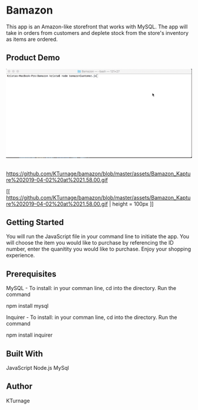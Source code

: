 # Bamazon


This app is an Amazon-like storefront that works with MySQL. The app will take in orders from customers and deplete stock from the store's inventory as items are ordered.


## Product Demo

![](https://github.com/KTurnage/bamazon/blob/master/assets/Bamazon_Kapture%202019-04-02%20at%2021.58.00.gif)


<img>https://github.com/KTurnage/bamazon/blob/master/assets/Bamazon_Kapture%202019-04-02%20at%2021.58.00.gif</img>

[[ https://github.com/KTurnage/bamazon/blob/master/assets/Bamazon_Kapture%202019-04-02%20at%2021.58.00.gif | height = 100px ]]


## Getting Started


You will run the JavaScript file in your command line to initiate the app. You will choose the item you would like to purchase by referencing the ID number, enter the quanitity you would like to purchase. Enjoy your shopping experience. 


## Prerequisites
MySQL - 
To install: in your comman line, cd into the directory. Run the command 

npm install mysql  

Inquirer -
To install: in your comman line, cd into the directory. Run the command 

npm install inquirer


## Built With
JavaScript
Node.js
MySql


## Author
KTurnage
